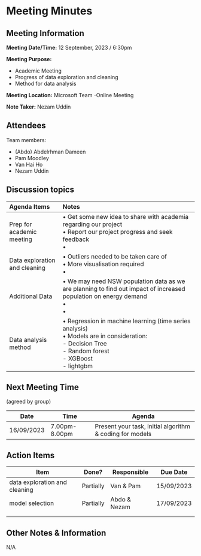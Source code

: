 # Meeting Minutes
## Meeting Information
**Meeting Date/Time:** 12 September, 2023 / 6:30pm
  
**Meeting Purpose:**
- Academic Meeting
- Progress of data exploration and cleaning
- Method for data analysis

   
**Meeting Location:** Microsoft Team -Online Meeting

**Note Taker:** Nezam Uddin  

## Attendees
Team members:
- (Abdo) Abdelrhman Dameen
- Pam Moodley
- Van Hai Ho
- Nezam Uddin

## Discussion topics



| Agenda Items  | Notes  |
|:----------|:----------|
| Prep for academic meeting |• Get some new idea to share with academia regarding our project <br>• Report our project progress and seek feedback  <br>• |
| Data exploration and cleaning | • Outliers needed to be taken care of <br>• More visualisation required <br>• |
| Additional Data | • We may need NSW population data as we are planning to find out impact of increased population on energy demand<br> •  <br> • |
| Data analysis method   | • Regression in machine learning (time series analysis)<br>• Models are in consideration: <br> - Decision Tree <br> - Random forest <br> - XGBoost <br> - lightgbm |


## Next Meeting Time
(agreed by group)

Date      | Time    | Agenda |
--------- | ------- | -----------------------|
16/09/2023 | 7.00pm-8.00pm | Present your task, initial algorithm & coding for models


## Action Items
| Item | Done? | Responsible | Due Date |
| ---- | ---- | ---- | ---- |
| data exploration and cleaning | Partially | Van & Pam | 15/09/2023 |
| model selection | Partially | Abdo & Nezam | 17/09/2023 |
|  |  |  |  |
|  |  |  |  |


## Other Notes & Information
N/A